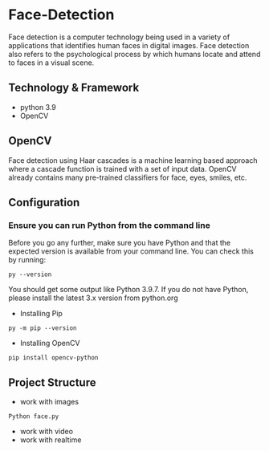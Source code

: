 # Face-Detection
Face detection is a computer technology being used in a variety of applications that identifies human faces in digital images. Face detection also refers to the psychological process by which humans locate and attend to faces in a visual scene.

## Technology & Framework
- python 3.9
- OpenCV
## OpenCV
Face detection using Haar cascades is a machine learning based approach where a cascade function is trained with a set of input data. OpenCV already contains many pre-trained classifiers for face, eyes, smiles, etc.

## Configuration
### Ensure you can run Python from the command line
Before you go any further, make sure you have Python and that the expected version is available from your command line. You can check this by running:
```
py --version
```
You should get some output like Python 3.9.7. If you do not have Python, please install the latest 3.x version from python.org 

- Installing Pip
```
py -m pip --version
```

- Installing OpenCV

```
pip install opencv-python
```
## Project Structure
- work with images
```
Python face.py
```
- work with video
- work with realtime
